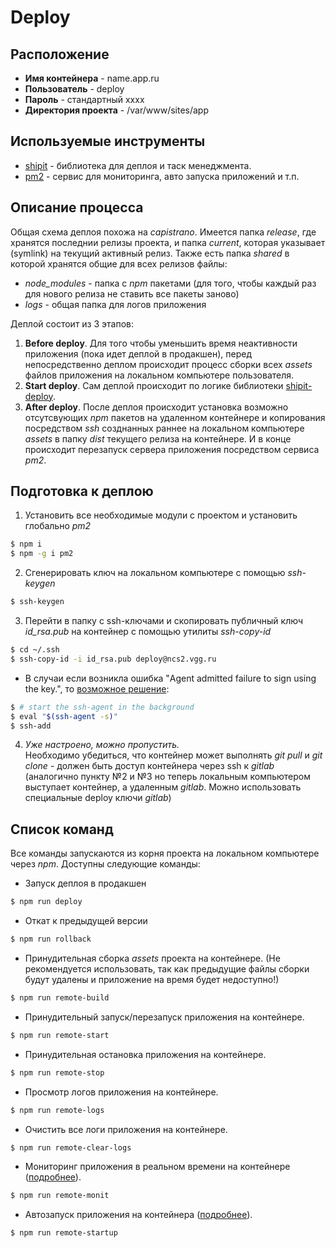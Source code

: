 # Deploy

## Расположение

* __Имя контейнера__ - name.app.ru
* __Пользователь__ - deploy
* __Пароль__ - стандартный xxxx
* __Директория проекта__ - /var/www/sites/app

## Используемые инструменты

* [shipit](https://github.com/shipitjs/shipit) - библиотека для деплоя и таск менеджмента.
* [pm2](http://pm2.keymetrics.io/) - сервис для мониторинга, авто запуска приложений и т.п.

## Описание процесса
Общая схема деплоя похожа на _capistrano_. Имеется папка _release_, где хранятся последнии релизы проекта, и папка _current_, которая указывает (symlink) на текущий активный релиз. Также есть папка _shared_ в которой хранятся общие для всех релизов файлы:
* *node_modules* - папка с _npm_ пакетами (для того, чтобы каждый раз для нового релиза не ставить все пакеты заново)
* *logs* - общая папка для логов приложения

Деплой состоит из 3 этапов:
1. __Before deploy__. Для того чтобы уменьшить время неактивности приложения (пока идет деплой в продакшен), перед непосредственно деплом происходит процесс сборки всех _assets_ файлов приложения на локальном компьютере пользователя.
2.  __Start deploy__. Сам деплой происходит по логике библиотеки [shipit-deploy](https://github.com/shipitjs/shipit-deploy#workflow-tasks).
3. __After deploy__. После деплоя происходит установка возможно отсутсвующих _npm_ пакетов на удаленном контейнере и копирования посредством _ssh_ созднанных раннее на локальном компьютере _assets_ в папку _dist_ текущего релиза на контейнере. И в конце происходит перезапуск сервера приложения посредством сервиса _pm2_.

## Подготовка к деплою

1. Установить все необходимые модули с проектом и установить глобально _pm2_
```bash
$ npm i
$ npm -g i pm2
```
2. Сгенерировать ключ на локальном компьютере с помощью _ssh-keygen_
```bash
$ ssh-keygen
```
3. Перейти в папку с ssh-ключами и скопировать публичный ключ _id_rsa.pub_ на контейнер с помощью утилиты _ssh-copy-id_
```bash
$ cd ~/.ssh
$ ssh-copy-id -i id_rsa.pub deploy@ncs2.vgg.ru
```
  * В случаи если возникла ошибка "Agent admitted failure to sign using the key.", то [возможное решение](https://help.github.com/articles/error-agent-admitted-failure-to-sign/):
  ```bash
  $ # start the ssh-agent in the background
  $ eval "$(ssh-agent -s)"
  $ ssh-add
  ```
4. _Уже настроено, можно пропустить._  
Необходимо убедиться, что контейнер может выполнять _git pull_ и _git clone_ - должен быть доступ контейнера через ssh к _gitlab_ (аналогично пункту №2 и №3 но теперь локальным компьютером выступает контейнер, а удаленным _gitlab_. Можно использовать специальные deploy ключи _gitlab_)

## Список команд

Все команды запускаются из корня проекта на локальном компьютере через _npm_. Доступны следующие команды:
* Запуск деплоя в продакшен
```bash
$ npm run deploy
```
* Откат к предыдущей версии
```bash
$ npm run rollback
```
* Принудительная сборка _assets_ проекта на контейнере. (Не рекомендуется использовать, так как предыдущие файлы сборки будут удалены и приложение на время будет недоступно!)
```bash
$ npm run remote-build
```
* Принудительный запуск/перезапуск приложения на контейнере.
```bash
$ npm run remote-start
```
* Принудительная остановка приложения на контейнере.
```bash
$ npm run remote-stop
```
* Просмотр логов приложения на контейнере.
```bash
$ npm run remote-logs
```
* Очистить все логи приложения на контейнере.
```bash
$ npm run remote-clear-logs
```
* Мониторинг приложения в реальном времени на контейнере ([подробнее](http://pm2.keymetrics.io/docs/usage/monitoring/)).
```bash
$ npm run remote-monit
```
* Автозапуск приложения на контейнера ([подробнее](http://pm2.keymetrics.io/docs/usage/startup/)).
```bash
$ npm run remote-startup
```
